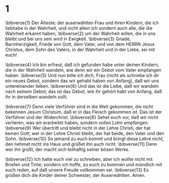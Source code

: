 # 1 
\bibverse{1} Der Älteste: der auserwählten Frau und ihren Kindern, die ich liebhabe in der Wahrheit, und nicht allein ich sondern auch alle, die die Wahrheit erkannt haben, \bibverse{2} um der Wahrheit willen, die in uns bleibt und bei uns sein wird in Ewigkeit. \bibverse{3} Gnade, Barmherzigkeit, Friede von Gott, dem Vater, und von dem HERRN Jesus Christus, dem Sohn des Vaters, in der Wahrheit und in der Liebe, sei mit euch! 

\bibverse{4} Ich bin erfreut, daß ich gefunden habe unter deinen Kindern, die in der Wahrheit wandeln, wie denn wir ein Gebot vom Vater empfangen haben. \bibverse{5} Und nun bitte ich dich, Frau (nicht als schriebe ich dir ein neues Gebot, sondern das wir gehabt haben von Anfang), daß wir uns untereinander lieben. \bibverse{6} Und das ist die Liebe, daß wir wandeln nach seinem Gebot; das ist das Gebot, wie ihr gehört habt von Anfang, daß ihr in derselben wandeln sollt. 

\bibverse{7} Denn viele Verführer sind in die Welt gekommen, die nicht bekennen Jesum Christum, daß er in das Fleisch gekommen ist. Das ist der Verführer und der Widerchrist. \bibverse{8} Sehet euch vor, daß wir nicht verlieren, was wir erarbeitet haben, sondern vollen Lohn empfangen. \bibverse{9} Wer übertritt und bleibt nicht in der Lehre Christi, der hat keinen Gott; wer in der Lehre Christi bleibt, der hat beide, den Vater und den Sohn. \bibverse{10} So jemand zu euch kommt und bringt diese Lehre nicht, den nehmet nicht ins Haus und grüßet ihn auch nicht. \bibverse{11} Denn wer ihn grüßt, der macht sich teilhaftig seiner bösen Werke. 

\bibverse{12} Ich hatte euch viel zu schreiben, aber ich wollte nicht mit Briefen und Tinte; sondern ich hoffe, zu euch zu kommen und mündlich mit euch reden, auf daß unsere Freude vollkommen sei. \bibverse{13} Es grüßen dich die Kinder deiner Schwester, der Auserwählten. Amen. 